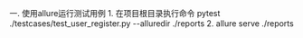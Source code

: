 一. 使用allure运行测试用例
    1. 在项目根目录执行命令
    pytest ./testcases/test_user_register.py --alluredir ./reports
    2. allure serve ./reports